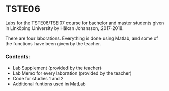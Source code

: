 # TSTE06

Labs for the TSTE06/TSEI07 course for bachelor and master students given in Linköping University by Håkan Johansson, 2017-2018. 

There are four laborations. Everything is done using Matlab, and some of the functions have been given by the teacher.

### Contents:

* Lab Supplement (provided by the teacher)
* Lab Memo for every laboration (provided by the teacher)
* Code for studies 1 and 2
* Additional funtions used in MatLab
